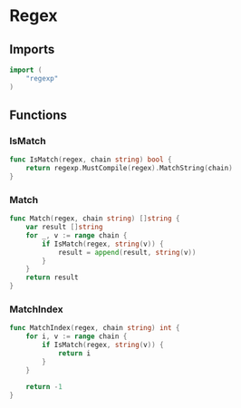 # Regex

## Imports

```go
import (
	"regexp"
)
```
## Functions


### IsMatch

```go
func IsMatch(regex, chain string) bool {
	return regexp.MustCompile(regex).MatchString(chain)
}
```

### Match

```go
func Match(regex, chain string) []string {
	var result []string
	for _, v := range chain {
		if IsMatch(regex, string(v)) {
			result = append(result, string(v))
		}
	}
	return result
}
```

### MatchIndex

```go
func MatchIndex(regex, chain string) int {
	for i, v := range chain {
		if IsMatch(regex, string(v)) {
			return i
		}
	}

	return -1
}
```
